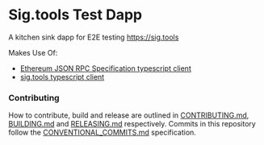 # Sig.tools Test Dapp

A kitchen sink dapp for E2E testing https://sig.tools

Makes Use Of:

- [Ethereum JSON RPC Specification typescript client](https://github.com/etclabscore/ethereum-json-rpc-specification)
- [sig.tools typescript client](https://github.com/etclabscore/sig.tools)

### Contributing

How to contribute, build and release are outlined in [CONTRIBUTING.md](CONTRIBUTING.md), [BUILDING.md](BUILDING.md) and [RELEASING.md](RELEASING.md) respectively. Commits in this repository follow the [CONVENTIONAL_COMMITS.md](CONVENTIONAL_COMMITS.md) specification.
